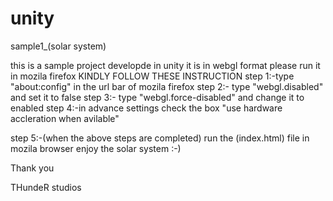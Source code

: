 # unity
sample1_(solar system)


this is a sample project developde in unity 
it is in webgl format
please run it in mozila firefox 
KINDLY FOLLOW THESE INSTRUCTION 
step 1:-type "about:config" in the url bar of mozila firefox
step 2:- type "webgl.disabled" and set it to false
step 3:- type "webgl.force-disabled" and change it to enabled
step 4:-in advance settings check the box "use hardware accleration when avilable"
 
step 5:-(when the above steps are completed)
run the (index.html) file in mozila browser
enjoy the solar system :-)



Thank you





THundeR studios 
